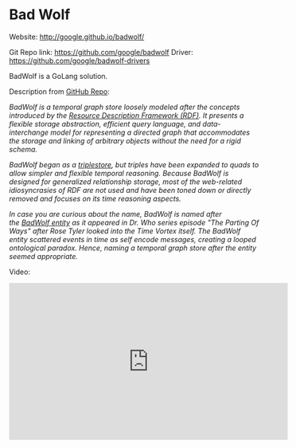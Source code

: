 # Bad Wolf


Website: http://google.github.io/badwolf/

Git Repo link: https://github.com/google/badwolf
Driver: https://github.com/google/badwolf-drivers

BadWolf is a GoLang solution.  

Description from [GitHub Repo](https://github.com/google/badwolf):

*BadWolf is a temporal graph store loosely modeled after the concepts introduced by the [Resource Description Framework (RDF)](https://en.wikipedia.org/wiki/Resource_Description_Framework). It presents a flexible storage abstraction, efficient query language, and data-interchange model for representing a directed graph that accommodates the storage and linking of arbitrary objects without the need for a rigid schema.*

*BadWolf began as a [triplestore](https://en.wikipedia.org/wiki/Triplestore), but triples have been expanded to quads to allow simpler and flexible temporal reasoning. Because BadWolf is designed for generalized relationship storage, most of the web-related idiosyncrasies of RDF are not used and have been toned down or directly removed and focuses on its time reasoning aspects.*

*In case you are curious about the name, BadWolf is named after the [BadWolf entity](http://tardis.wikia.com/wiki/Bad_Wolf_(entity)) as it appeared in Dr. Who series episode _"The Parting Of Ways"_ after Rose Tyler looked into the Time Vortex itself. The BadWolf entity scattered events in time as self encode messages, creating a looped ontological paradox. Hence, naming a temporal graph store after the entity seemed appropriate.*

Video: 

<iframe width="560" height="315" src="https://www.youtube.com/embed/9c2HAwnVA9k" title="YouTube video player" frameborder="0" allow="accelerometer; autoplay; clipboard-write; encrypted-media; gyroscope; picture-in-picture; web-share" allowfullscreen></iframe>

